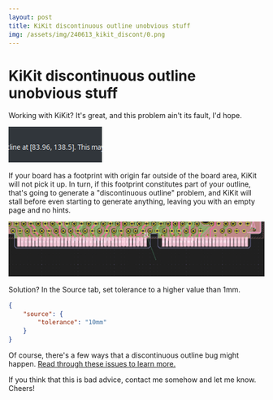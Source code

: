 ```yaml
---
layout: post
title: KiKit discontinuous outline unobvious stuff
img: /assets/img/240613_kikit_discont/0.png
---
```


# KiKit discontinuous outline unobvious stuff

Working with KiKit? It's great, and this problem ain't its fault, I'd hope.

![](/assets/img/240613_kikit_discont/1.png)

If your board has a footprint with origin far outside of the board area, KiKit will not pick it up.
In turn, if this footprint constitutes part of your outline, that's going to generate a "discontinuous outline" problem,
and KiKit will stall before even starting to generate anything, leaving you with an empty page and no hints.

![](/assets/img/240613_kikit_discont/0.png)

Solution? In the Source tab, set tolerance to a higher value than 1mm.

```json
{
    "source": {
        "tolerance": "10mm"
    }
}
```

Of course, there's a few ways that a discontinuous outline bug might happen.
[Read through these issues to learn more.](https://github.com/yaqwsx/KiKit/issues?q=Discontinuous+outline)

If you think that this is bad advice, contact me somehow and let me know. Cheers!
